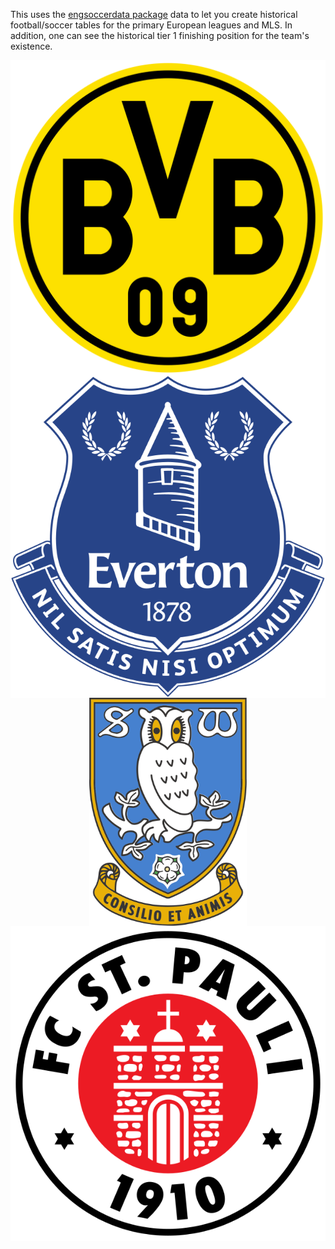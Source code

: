 This uses the [engsoccerdata package](https://github.com/jalapic/engsoccerdata) data to let you create historical football/soccer tables for the primary European leagues and MLS. In addition, one can see the historical tier 1 finishing position for the team's existence.

<img src="img/Borussia_Dortmund.svg" style="display:block; margin: 0 auto;">

<img src="img/Everton.svg" style="display:block; margin: 0 auto;">

<img src="img/Sheffield_Wednesday.svg" style="display:block; margin: 0 auto;" width=50%>

<img src="img/FC_St._Pauli.svg" style="display:block; margin: 0 auto;">
